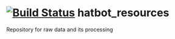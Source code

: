 [![Build Status](https://travis-ci.org/hatbot-team/hatbot_resources.svg?branch=master)](https://travis-ci.org/hatbot-team/hatbot_resources)
hatbot_resources
================

Repository for raw data and its processing
